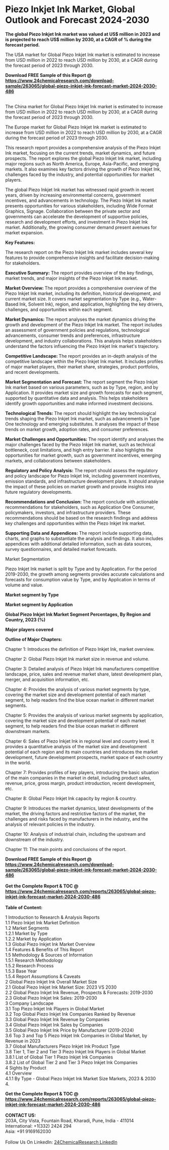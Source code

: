 <h1>Piezo Inkjet Ink Market, Global Outlook and Forecast 2024-2030</h1><p><strong>The global Piezo Inkjet Ink market was valued at US$ million in 2023 and is projected to reach US$ million by 2030, at a CAGR of % during the forecast period.</strong></p><p>
</p><p>The USA market for Global Piezo Inkjet Ink market is estimated to increase from USD million in 2022 to reach USD million by 2030, at a CAGR during the forecast period of 2023 through 2030.</p><div><b>Download FREE Sample of this Report @ 
            <a href="https://www.24chemicalresearch.com/download-sample/263065/global-piezo-inkjet-ink-forecast-market-2024-2030-486">
            https://www.24chemicalresearch.com/download-sample/263065/global-piezo-inkjet-ink-forecast-market-2024-2030-486</a></b></div><br><p>
</p><p>The China market for Global Piezo Inkjet Ink market is estimated to increase from USD million in 2022 to reach USD million by 2030, at a CAGR during the forecast period of 2023 through 2030.</p><p>
</p><p>The Europe market for Global Piezo Inkjet Ink market is estimated to increase from USD million in 2022 to reach USD million by 2030, at a CAGR during the forecast period of 2023 through 2030.</p><p>
</p><p>This research report provides a comprehensive analysis of the Piezo Inkjet Ink market, focusing on the current trends, market dynamics, and future prospects. The report explores the global Piezo Inkjet Ink market, including major regions such as North America, Europe, Asia-Pacific, and emerging markets. It also examines key factors driving the growth of Piezo Inkjet Ink, challenges faced by the industry, and potential opportunities for market players.</p><p>
The global Piezo Inkjet Ink market has witnessed rapid growth in recent years, driven by increasing environmental concerns, government incentives, and advancements in technology. The Piezo Inkjet Ink market presents opportunities for various stakeholders, including Wide Format Graphics, Signage. Collaboration between the private sector and governments can accelerate the development of supportive policies, research and development efforts, and investment in Piezo Inkjet Ink market. Additionally, the growing consumer demand present avenues for market expansion.</p><p>
<strong>Key Features:</strong></p><p>
The research report on the Piezo Inkjet Ink market includes several key features to provide comprehensive insights and facilitate decision-making for stakeholders.</p><p>
<strong>Executive Summary:</strong> The report provides overview of the key findings, market trends, and major insights of the Piezo Inkjet Ink market.</p><p>
<strong>Market Overview: </strong>The report provides a comprehensive overview of the Piezo Inkjet Ink market, including its definition, historical development, and current market size. It covers market segmentation by Type (e.g., Water-Based Ink, Solvent Ink), region, and application, highlighting the key drivers, challenges, and opportunities within each segment.</p><p>
<strong>Market Dynamics: </strong>The report analyses the market dynamics driving the growth and development of the Piezo Inkjet Ink market. The report includes an assessment of government policies and regulations, technological advancements, consumer trends and preferences, infrastructure development, and industry collaborations. This analysis helps stakeholders understand the factors influencing the Piezo Inkjet Ink market's trajectory.</p><p>
<strong>Competitive Landscape: </strong>The report provides an in-depth analysis of the competitive landscape within the Piezo Inkjet Ink market. It includes profiles of major market players, their market share, strategies, product portfolios, and recent developments.</p><p>
<strong>Market Segmentation and Forecast: </strong>The report segment the Piezo Inkjet Ink market based on various parameters, such as by Type, region, and by Application. It provides market size and growth forecasts for each segment, supported by quantitative data and analysis. This helps stakeholders identify growth opportunities and make informed investment decisions.</p><p>
<strong>Technological Trends: </strong>The report should highlight the key technological trends shaping the Piezo Inkjet Ink market, such as advancements in Type One technology and emerging substitutes. It analyses the impact of these trends on market growth, adoption rates, and consumer preferences.</p><p>
<strong>Market Challenges and Opportunities: </strong>The report identify and analyses the major challenges faced by the Piezo Inkjet Ink market, such as technical bottleneck, cost limitations, and high entry barrier. It also highlights the opportunities for market growth, such as government incentives, emerging markets, and collaborations between stakeholders.</p><p>
<strong>Regulatory and Policy Analysis:</strong> The report should assess the regulatory and policy landscape for Piezo Inkjet Ink, including government incentives, emission standards, and infrastructure development plans. It should analyse the impact of these policies on market growth and provide insights into future regulatory developments.</p><p>
<strong>Recommendations and Conclusion: </strong>The report conclude with actionable recommendations for stakeholders, such as Application One Consumer, policymakers, investors, and infrastructure providers. These recommendations should be based on the research findings and address key challenges and opportunities within the Piezo Inkjet Ink market.</p><p>
<strong>Supporting Data and Appendices: </strong>The report include supporting data, charts, and graphs to substantiate the analysis and findings. It also includes appendices with additional detailed information, such as data sources, survey questionnaires, and detailed market forecasts.</p><p>
Market Segmentation</p><p>
Piezo Inkjet Ink market is split by Type and by Application. For the period 2019-2030, the growth among segments provides accurate calculations and forecasts for consumption value by Type, and by Application in terms of volume and value.</p><p>
<strong>Market segment by Type</strong></p><p>
</p><p>
</p><p><strong>Market segment by Application</strong></p><p>
</p><p>
</p><p><strong>Global Piezo Inkjet Ink Market Segment Percentages, By Region and Country, 2023 (%)</strong></p><p>
</p><p>
</p><p></p><p>
</p><p><strong>Major players covered</strong></p><p>
</p><p>
</p><p><strong>Outline of Major Chapters:</strong></p><p>
Chapter 1: Introduces the definition of Piezo Inkjet Ink, market overview.</p><p>
Chapter 2: Global Piezo Inkjet Ink market size in revenue and volume.</p><p>
Chapter 3: Detailed analysis of Piezo Inkjet Ink manufacturers competitive landscape, price, sales and revenue market share, latest development plan, merger, and acquisition information, etc.</p><p>
Chapter 4: Provides the analysis of various market segments by type, covering the market size and development potential of each market segment, to help readers find the blue ocean market in different market segments.</p><p>
Chapter 5: Provides the analysis of various market segments by application, covering the market size and development potential of each market segment, to help readers find the blue ocean market in different downstream markets.</p><p>
Chapter 6: Sales of Piezo Inkjet Ink in regional level and country level. It provides a quantitative analysis of the market size and development potential of each region and its main countries and introduces the market development, future development prospects, market space of each country in the world.</p><p>
Chapter 7: Provides profiles of key players, introducing the basic situation of the main companies in the market in detail, including product sales, revenue, price, gross margin, product introduction, recent development, etc.</p><p>
Chapter 8: Global Piezo Inkjet Ink capacity by region &amp; country.</p><p>
Chapter 9: Introduces the market dynamics, latest developments of the market, the driving factors and restrictive factors of the market, the challenges and risks faced by manufacturers in the industry, and the analysis of relevant policies in the industry.</p><p>
Chapter 10: Analysis of industrial chain, including the upstream and downstream of the industry.</p><p>
Chapter 11: The main points and conclusions of the report.</p><div><b>Download FREE Sample of this Report @ 
            <a href="https://www.24chemicalresearch.com/download-sample/263065/global-piezo-inkjet-ink-forecast-market-2024-2030-486">
            https://www.24chemicalresearch.com/download-sample/263065/global-piezo-inkjet-ink-forecast-market-2024-2030-486</a></b></div><br><div><b>Get the Complete Report & TOC @ 
            <a href="https://www.24chemicalresearch.com/reports/263065/global-piezo-inkjet-ink-forecast-market-2024-2030-486">
            https://www.24chemicalresearch.com/reports/263065/global-piezo-inkjet-ink-forecast-market-2024-2030-486</a></b></div><br>
            <b>Table of Content:</b><p>1 Introduction to Research & Analysis Reports<br />
    1.1 Piezo Inkjet Ink Market Definition<br />
    1.2 Market Segments<br />
        1.2.1 Market by Type<br />
        1.2.2 Market by Application<br />
    1.3 Global Piezo Inkjet Ink Market Overview<br />
    1.4 Features & Benefits of This Report<br />
    1.5 Methodology & Sources of Information<br />
        1.5.1 Research Methodology<br />
        1.5.2 Research Process<br />
        1.5.3 Base Year<br />
        1.5.4 Report Assumptions & Caveats<br />
2 Global Piezo Inkjet Ink Overall Market Size<br />
    2.1 Global Piezo Inkjet Ink Market Size: 2023 VS 2030<br />
    2.2 Global Piezo Inkjet Ink Revenue, Prospects & Forecasts: 2019-2030<br />
    2.3 Global Piezo Inkjet Ink Sales: 2019-2030<br />
3 Company Landscape<br />
    3.1 Top Piezo Inkjet Ink Players in Global Market<br />
    3.2 Top Global Piezo Inkjet Ink Companies Ranked by Revenue<br />
    3.3 Global Piezo Inkjet Ink Revenue by Companies<br />
    3.4 Global Piezo Inkjet Ink Sales by Companies<br />
    3.5 Global Piezo Inkjet Ink Price by Manufacturer (2019-2024)<br />
    3.6 Top 3 and Top 5 Piezo Inkjet Ink Companies in Global Market, by Revenue in 2023<br />
    3.7 Global Manufacturers Piezo Inkjet Ink Product Type<br />
    3.8 Tier 1, Tier 2 and Tier 3 Piezo Inkjet Ink Players in Global Market<br />
        3.8.1 List of Global Tier 1 Piezo Inkjet Ink Companies<br />
        3.8.2 List of Global Tier 2 and Tier 3 Piezo Inkjet Ink Companies<br />
4 Sights by Product<br />
    4.1 Overview<br />
        4.1.1 By Type - Global Piezo Inkjet Ink Market Size Markets, 2023 & 2030<br />
        4.</p><div><b>Get the Complete Report & TOC @ 
            <a href="https://www.24chemicalresearch.com/reports/263065/global-piezo-inkjet-ink-forecast-market-2024-2030-486">
            https://www.24chemicalresearch.com/reports/263065/global-piezo-inkjet-ink-forecast-market-2024-2030-486</a></b></div><br><b>CONTACT US:</b><br>
            203A, City Vista, Fountain Road, Kharadi, Pune, India - 411014<br>
            International: +1(332) 2424 294<br>
            Asia: +91 9169162030 <br><br>
            Follow Us On LinkedIn: <a href="https://www.linkedin.com/company/24chemicalresearch/">24ChemicalResearch LinkedIn</a>